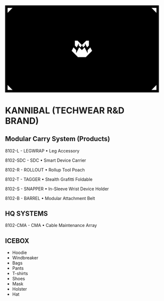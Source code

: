 ![](assets/kannibal-banner.png)

# KANNIBAL (TECHWEAR R&D BRAND)

## Modular Carry System (Products)

8102-L - LEGWRAP • Leg Accessory

8102-SDC - SDC • Smart Device Carrier

8102-R - ROLLOUT • Rollup Tool Poach

8102-T - TAGGER • Stealth Grafitti Foldable

8102-S - SNAPPER • In-Sleeve Wrist Device Holder

8102-B - BARREL • Modular Attachment Belt

## HQ SYSTEMS

8102-CMA - CMA • Cable Maintenance Array


## ICEBOX

- Hoodie
- Windbreaker
- Bags
- Pants
- T-shirts
- Shoes
- Mask
- Holster
- Hat

